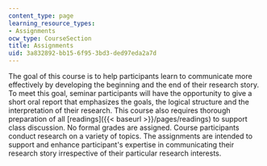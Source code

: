 ```yaml
---
content_type: page
learning_resource_types:
- Assignments
ocw_type: CourseSection
title: Assignments
uid: 3a832892-bb15-6f95-3bd3-ded97eda2a7d
---
```


The goal of this course is to help participants learn to communicate more effectively by developing the beginning and the end of their research story. To meet this goal, seminar participants will have the opportunity to give a short oral report that emphasizes the goals, the logical structure and the interpretation of their research. This course also requires thorough preparation of all [readings]({{< baseurl >}}/pages/readings) to support class discussion. No formal grades are assigned. Course participants conduct research on a variety of topics. The assignments are intended to support and enhance participant's expertise in communicating their research story irrespective of their particular research interests.